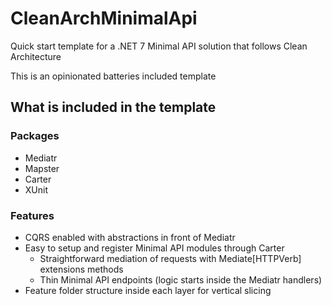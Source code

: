 # CleanArchMinimalApi

Quick start template for a .NET 7 Minimal API solution that follows Clean Architecture

This is an opinionated batteries included template

## What is included in the template

### Packages

- Mediatr
- Mapster
- Carter
- XUnit

### Features

- CQRS enabled with abstractions in front of Mediatr
- Easy to setup and register Minimal API modules through Carter
  - Straightforward mediation of requests with Mediate[HTTPVerb] extensions methods
  - Thin Minimal API endpoints (logic starts inside the Mediatr handlers)
- Feature folder structure inside each layer for vertical slicing
